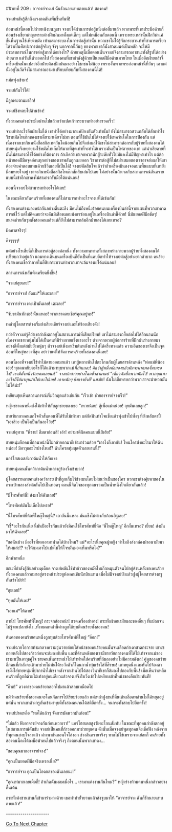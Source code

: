 ##บทที่ 209 : อาจารย์จางเย่ ฉันรักนายแทบตายแล้ว!
สองคน!

จางเย่พลันรู้สึกถึงแรงกดดันเพิ่มขึ้นทันที!

ก่อนหน้านี้ตอนไปถ่ายหนังบนภูเขา จางเย่ได้ผ่านการต่อสู้หนึ่งต่อสี่มาแล้ว พวกพระที่เขาประมือด้วยก็ค่อนข้างเชี่ยวชาญเพราะต่างฝึกฝนมาตั้งแต่เด็กๆ แต่ไม่เหมือนกับตอนนี้ เพราะพระเหล่านั้นฝึกวิชาแค่ขั้นพื้นฐานใช้เพียงหมัด เท้าและกระบองในการต่อสู้เท่านั้น พวกเขาไม่ได้รู้จักกระบวนท่าที่สามารถเรียกได้ว่าเป็นศิลปะการต่อสู้จริงๆ จังๆ นอกจากนี้วันๆ ของพวกเขาก็นั่งสวดมนต์เป็นหลัก จะให้มีประสบการณ์ในการต่อสู้มากได้อย่างไร? ด้วยเหตุนี้เมื่อตอนนั้นจางเย่จึงสามารถเอาชนะทั้งสี่รูปได้อย่างง่ายดาย แต่วันนี้ต่างออกไป ทั้งสองคนที่เขากำลังสู้ด้วยเป็นยอดฝีมือด้านมวยไทย ในเมื่ออีกฝ่ายกล้าจี้เครื่องบินนั่นแปลว่าอีกฝ่ายต้องฝึกฝนมาอย่างโชกชนไม่น้อย เพราะงั้นพวกพระก่อนหน้านี้ที่วันๆ เอาแต่นั่งอยู่ในวัดจึงไม่สามารถเอามาเปรียบเทียบกับทั้งสองคนนี้ได้!

หมัดพุ่งเข้ามา!

จางเย่กันไว้ได้!

มีลูกเตะตามมาอีก!

จางเย่ชิงหลบไปด้านข้าง!

ทั้งสามคนต่างประมือผ่านไปแล้วกว่าแปดเก้ากระบวนท่าอย่างรวดเร็ว!

จางเย่ทำอะไรอีกฝ่ายไม่ได้ เขาทำได้อย่างมากแค่ป้องกันตัวเท่านั้น! ยังไม่สามารถสวนกลับได้สักเท่าไร วิชาหมัดไทเก๊กของเขาเดี๋ยวมาเดี๋ยวไม่มา ตอนที่ใช้มันไม่ได้จางเย่ใช้เทควันโดในการป้องกัน แต่เนื่องจากเขากินหนังสือสกิลเทควันโดน้อยเกินไปจึงส่งผลให้เขาไม่สามารถต่อกรกับผู้ร้ายทั้งสองคนได้ ชายหนุ่มจึงพยายามใช้หมัดไทเก๊กให้มากที่สุดเท่าที่จะทำได้เพราะมันเป็นไพ่ตายของเขา แต่น่าเสียดายที่มันไม่สามารถใช้ได้อย่างที่ต้องการ ถ้าเกิดว่าเขาเจอพวกนักสู้ระดับทั่วไปมันคงไม่มีปัญหาเท่าไร แต่ต่อหน้ายอดฝีมือจุดอ่อนทุกอย่างของเขาพลันถูกเผยออก วิชาการต่อสู้ที่ไม่สม่ำเสมอของเขาอาจส่งผลให้เขาต้องจ่ายค่าตอบแทนด้วยชีวิตเลยก็เป็นได้! จางเย่ตัดสินใจแล้วว่าถ้าเครื่องบินลงจอดบนพื้นแบบที่เขายังมีลมหายใจอยู่ เขาจะกินหนังสือสกิลไทเก๊กสักสิบเล่มไปเลย ไม่อย่างนั้นถ้าเจอกับสถานการณ์อันตรายแบบนี้เข้าอีกเขาคงไม่สามารถรับมือได้แน่นอน!

ตอนนี้จางเย่ไม่สามารถทำอะไรได้เลย!

ในขณะเดียวกันคนร้ายทั้งสองคนก็ไม่สามารถทำอะไรจางเย่ได้เช่นกัน!

ทั้งสองคนต่างมองหน้ากันอย่างตื่นตะลึง มีคนไม่ถึงหนึ่งร้อยคนบนเครื่องบินลำนี้จากแผนที่พวกเขาคาดการณ์ไว้ แต่ไม่คิดเลยว่าจะดันมีเสือหมอบมังกรซ่อนอยู่ในเครื่องบินลำนี้ด้วย! นี่มันยอดฝีมือชัดๆ! ขนาดช่วยกันรุมตั้งสองคนแล้วแต่ก็ยังไม่สามารถล้มอีกฝ่ายลงได้เลยเหรอ?

ผิดคาดจริงๆ!

ต๊าๆๆๆๆ!

แต่อย่างไรเสียนี่ก็เป็นการต่อสู้สองต่อหนึ่ง ทั้งความทนทานทั้งสภาพร่างกายพวกผู้ร้ายทั้งสองคนได้เปรียบกว่าอยู่แล้ว แถมทางเดินบนเครื่องบินก็ยังเป็นที่แคบอีกทำให้จางเย่ต่อสู้อย่างยากลำบาก คนร้ายทั้งสองคนเชื่อว่าภายในยี่สิบกระบวนท่าพวกเขาจะล้มจางเย่ได้แน่นอน!

สถานการณ์พลันตึงเครียดยิ่งขึ้น!

“จางเย่ลุยเลย!”

“อาจารย์จาง! อัดแม่*ให้เละเลย!”

“อาจารย์จาง เตะเป้ามันเลย! เตะเลย!”

“จับขามันหักซะ! นั่นแหละ! พวกเราคอยเชียร์คุณอยู่นะ!”

เหล่าผู้โดยสารต่างเริ่มส่งเสียงเชียร์จางเย่และโห่ร้องเสียงดัง!

ทว่าตัวจางเย่รู้ดีว่าเขากำลังตกอยู่ในสถานการณ์ที่เสียเปรียบ! เขาไม่สามารถยื้อต่อไปได้อีกนานนัก เนื่องจากชายหนุ่มไม่ได้เป็นคนที่มีร่างกายแข็งแรงอะไร ต่างจากพวกผู้ก่อการร้ายที่ฝึกฝนร่างกายมาอย่างดีตั้งแต่สมัยยังหนุ่มๆ ตัวจางเย่เพิ่งมาเริ่มต้นหลังผ่านไปได้ครึ่งทางแล้ว ความอึดของเขาจึงเป็นจุดอ่อนที่ใหญ่หลวงที่สุด อย่าว่าแต่ให้จัดการคนร้ายทั้งสองคนนี้เลย!

ตอนนี้เองที่จางเย่ใช้ท่าไม้ตายออกมาแล้ว เขาสู้พลางหันไปตะโกนกับผู้โดยสารด้านหลัง “พ่อแม่พี่น้องเอ๋ย! ทุกคนหยิบอะไรก็ได้แล้วมาทุบพวกแม่*นี่กันเถอะ! คิดว่าสู้หนึ่งต่อสองแล้วมันจะมากพองั้นเหรอไง? เรามีตั้งหนึ่งร้อยคนเลยนะ!” จางเย่กล่าวอย่างโฉดชั่วสามานย์ “เดี๋ยวฉันยื้อพวกมันไว้! พวกคุณหาอะไรก็ได้มาทุบมันให้เละไปเลย! เอาหนักๆ ยิ่งแรงยิ่งดี! แม่*เอ้ย! ฉันไม่เชื่อหรอกว่าพวกเราจะฆ่าพวกมันไม่ได้น่ะ!”

เหยียนฮุยเห็นสถานการณ์เริ่มวิกฤตแล้วเช่นกัน “เร็วเข้า ช่วยอาจารย์จางเร็ว!”

หญิงชราคนหนึ่งส่งไม้เท้าให้กับลูกชายของเธอ “เหวยน้อย! สู้เพื่อแม่หน่อย! ลุยมันเลยลูก!”

ชายวัยกลางคนตกใจตัวสั่นตอนที่ได้รับไม้เท้ามา แต่กัดฟันทำใจแข็งแล้วพุ่งเข้าไปทั้งๆ ที่ยังหลับตาปี๋ “เอาสิวะ เป็นไงเป็นกันละโว้ย!”

จางเย่อุทาน “พี่ชาย! ลืมตาก่อนสิ! เอ้า! อย่ามาตีผิดคนแบบนี้สิเฮ้ย!”

ชายหนุ่มอีกคนที่ก่อนหน้านี้ไม่กล้าออกมาก็เข้ามาร่วมด้วย “เอาไงก็เอากัน! ไหนใครส่งอะไรมาให้ฉันหน่อย! มีอาวุธอะไรบ้างไหม!? ฉันโครตทุ่มสุดตัวเลยงานนี้!”

แอร์โฮสเตสส่งกาต้มน้ำให้กับเขา

ชายหนุ่มคนนั้นคว้ากาต้มน้ำพลางกู่ร้องวิ่งเข้าบวก!

ผู้โดยสารหลายคนต่างคว้ากระเป๋าที่ถูกเก็บไว้ข้างบนโดยไม่สนว่าเป็นของใคร พวกเขาต่างคุ้ยหาของในกระเป๋าพลางส่งต่อกันไปเป็นทอดๆ ตอนนี้จิตใจของทุกคนรวมเป็นน้ำหนึ่งใจเดียวกันแล้ว!

“มีโทรศัพท์นี่! ส่งมาให้ฉันเลย!”

“โทรศัพท์มันไม่เล็กไปเหรอ!”

“นี่โทรศัพท์ยี่ห้อพี่ใหญ๊ใหญ่นี่? เอาอันนี้แหละ มันแข็งไม่ต่างกับก้อนอิฐเลย!”

“เชี่*อะไรกันเนี่ย นี่มันปีอะไรกันแล้วยังมีคนใช้โทรศัพท์ยี่ห้อ ‘พี่ใหญ๊ใหญ่’ อีกงั้นเหรอ? เยี่ยม! ส่งมันมาให้ฉันเลย!”

“ขอฉันบ้าง มีอะไรที่พอเอามาฟาดได้บ้างไหม? แม่*อะไรเนี่ยคุณผู้หญิง ทำไมถึงส่งกล่องผ้าอนามัยมาให้ผมล่ะ!? จะให้ผมเอาไปแปะไม่ให้โจรมันมองเห็นหรือไง?”

อีกฟากหนึ่ง

ขณะที่กำลังสู้กันอย่างดุเดือด จางเย่พลันใช้ท่าก้าวของหมัดไทเก๊กหมุนตัวจนไปอยู่ด้านหลังของคนร้ายทั้งสองคนแล้ววกมาอยู่ตรงหน้าประตูห้องคนขับนักบินแทน เมื่อไม่มีจางเย่บังแล้วฝูงผู้โดยสารต่างกรูกันเข้าไปยำ!

“ลุยเลย!”

“ทุบมันให้เละ!”

“เอาแม่*ให้ตาย!”

กาน้ำ! โทรศัพท์พี่ใหญ่! กระจกส่องหน้า! ขวดเครื่องสำอาง! กระทั่งผ้าอนามัยและของอื่นๆ ที่แปลกจนไม่รู้จะแปลกยังไง..ทั้งหมดเหล่านี้ต่างถูกใช้ทุบตีคนร้ายทั้งสองคน!

ต้นคอของคนร้ายคนหนึ่งถูกทุบด้วยโทรศัพท์พี่ใหญ่ “อ๊อก!”

จางเย่ฉวยโอกาสท่ามกลางความวุ่นวายต่อยใส่หน้าของคนร้ายคนนั้นจนเลือดกำเดาสาดกระจาย เขาเซถอยหลังไปสองก้าวก่อนจะล้มลงกับพื้น และที่ด้านหลังของเขามีชายวัยกลางคนที่ได้ไม้เท้าจากแม่ของเขามาเป็นอาวุธคู่ใจ ชายคนนั้นกระหน่ำไม้เท้าฟาดใส่คนร้ายที่ล้มลงอย่างไม่มีความลังเล! คู่หูของคนร้ายอีกคนที่กำลังจะเข้ามาช่วยไม่ทันได้ระวังตัวก็โดนกาน้ำทุ่มเข้าใส่ที่ศีรษะ! เขาหยุดนิ่งและหันไปจ้องตาเขม็งใส่ชายหนุ่มที่ปากาน้ำใส่เขา หลังจากผ่านไปได้สองวินาทีเขาก็ล้มลงไปกองกับพื้น! เมื่อเห็นว่าเหลือคนร้ายที่ถูกตีด้วยไม้เท้าอยู่คนเดียวแล้วจางเย่จึงรีบวิ่งเข้าไปเหยียบเข้าที่หน้าของอีกฝ่ายทันที!

“อ๊าก!” ดวงตาของคนร้ายกลอกไปมาแล้วสลบเหมือดไป

แม้ว่าคนร้ายทั้งสองคนจะโดนจัดการไปเรียบร้อยแล้ว แต่เหล่าฝูงชนที่ตื่นเต้นเลือดพล่านไม่ได้หยุดอยู่แค่นั้น พวกเขาต่างกรูกันเข้ามาทุบตีทั้งสองคนจนได้สติอีกครั้ง… จนกระทั่งสลบไปอีกครั้ง!

จางเย่ปาดเหงื่อ “พอได้แล้วๆ จัดการมัดพวกมันก่อน!”

“ใช่แล้ว ฟังอาจารย์จางกันก่อนพวกเรา!” แอร์โฮสเตสสูงวัยตะโกนสัมทับ
ในขณะที่ทุกคนกำลังตกอยู่ในสถานการณ์คับขับ จางเย่เป็นคนที่ก้าวออกมาช่วยทุกคน ดังนั้นเมื่อจางเย่พูดทุกคนจึงเชื่อฟัง
หลังจากที่ทุกคนสงบใจลงแล้ว ต่างพากันถอนใจโล่งอก ช่างอันตรายจริงๆ หากไม่ใช่เพราะจางเย่ละก็ คนร้ายทั้งสองคนนี้คงได้ลงมือฆ่าคนไปแล้วจริงๆ ถึงตอนนั้นพวกเขาคง...

“ขอบคุณมากอาจารย์จาง!”

“คุณเป็นยอดฝีมือจริงเหรอเนี่ย?”

“อาจารย์จาง คุณเป็นไอดอลของฉันเลยนะ!”

“คุณเท่มากเลยเมื่อกี้! ถ้าเกิดฉันผอมเมื่อไร… เรามาแต่งงานกันไหม?” หญิงร่างท้วมคนหนึ่งกล่าวอย่างตื่นเต้น

กระทั่งต่งซานซานก็เข้ามาร่วมวงด้วย เธอทำท่าย่ั่วยวนแล้วส่งจูบมาให้ “อาจารย์จาง ฉันก็รักนายแทบตายแล้ว!”

*-*-*-*-*-*-*-*-*-*-*-*-*-*-*-*-*-*-*-*-*-*



[Go To Next Chapter]( ./10.md)